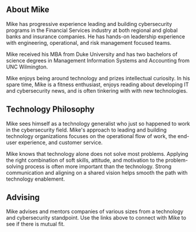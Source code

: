 ## About Mike

Mike has progressive experience leading and building cybersecurity programs in the Financial Services industry at both regional and global banks and insurance companies. He has hands-on leadership experience with engineering, operational, and risk management focused teams.

Mike received his MBA from Duke University and has two bachelors of science degrees in Management Information Systems and Accounting from UNC Wilmington.

Mike enjoys being around technology and prizes intellectual curiosity. In his spare time, Mike is a fitness enthusiast, enjoys reading about developing IT and cybersecurity news, and is often tinkering with with new technologies.

## Technology Philosophy

Mike sees himself as a technology generalist who just so happened to work in the cybersecurity field. Mike's approach to leading and building technology organizations focuses on the operational flow of work, the end-user experience, and customer service.

Mike knows that technology alone does not solve most problems. Applying the right combination of soft skills, attitude, and motivation to the problem-solving process is often more important than the technology. Strong communication and aligning on a shared vision helps smooth the path with technology enablement.

## Advising

Mike advises and mentors companies of various sizes from a technology and cybersecurity standpoint. Use the links above to connect with Mike to see if there is mutual fit.
